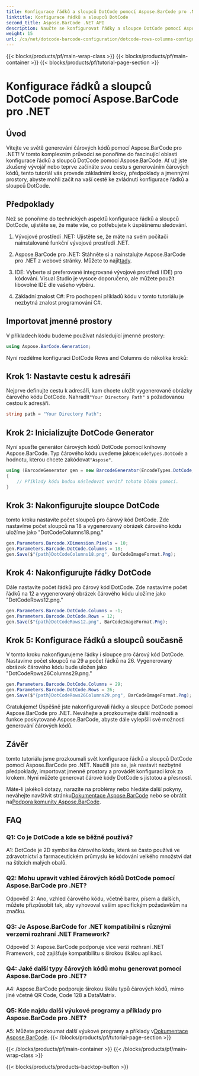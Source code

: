 ```yaml
---
title: Konfigurace řádků a sloupců DotCode pomocí Aspose.BarCode pro .NET
linktitle: Konfigurace řádků a sloupců DotCode
second_title: Aspose.BarCode .NET API
description: Naučte se konfigurovat řádky a sloupce DotCode pomocí Aspose.BarCode pro .NET. Bez námahy generujte přesné a přizpůsobitelné 2D čárové kódy.
weight: 15
url: /cs/net/dotcode-barcode-configuration/dotcode-rows-columns-configuration/
---
```


{{< blocks/products/pf/main-wrap-class >}}
{{< blocks/products/pf/main-container >}}
{{< blocks/products/pf/tutorial-page-section >}}

# Konfigurace řádků a sloupců DotCode pomocí Aspose.BarCode pro .NET

## Úvod

Vítejte ve světě generování čárových kódů pomocí Aspose.BarCode pro .NET! V tomto komplexním průvodci se ponoříme do fascinující oblasti konfigurace řádků a sloupců DotCode pomocí Aspose.BarCode. Ať už jste zkušený vývojář nebo teprve začínáte svou cestu s generováním čárových kódů, tento tutoriál vás provede základními kroky, předpoklady a jmennými prostory, abyste mohli začít na vaší cestě ke zvládnutí konfigurace řádků a sloupců DotCode.

## Předpoklady

Než se ponoříme do technických aspektů konfigurace řádků a sloupců DotCode, ujistěte se, že máte vše, co potřebujete k úspěšnému sledování.

1. Vývojové prostředí .NET: Ujistěte se, že máte na svém počítači nainstalované funkční vývojové prostředí .NET.

2.  Aspose.BarCode pro .NET: Stáhněte si a nainstalujte Aspose.BarCode pro .NET z webové stránky. Můžete to najít[tady](https://releases.aspose.com/barcode/net/).

3. IDE: Vyberte si preferované integrované vývojové prostředí (IDE) pro kódování. Visual Studio je vysoce doporučeno, ale můžete použít libovolné IDE dle vašeho výběru.

4. Základní znalost C#: Pro pochopení příkladů kódu v tomto tutoriálu je nezbytná znalost programování C#.

## Importovat jmenné prostory

V příkladech kódu budeme používat následující jmenné prostory:

```csharp
using Aspose.BarCode.Generation;
```

Nyní rozdělme konfiguraci DotCode Rows and Columns do několika kroků:

## Krok 1: Nastavte cestu k adresáři

 Nejprve definujte cestu k adresáři, kam chcete uložit vygenerované obrázky čárového kódu DotCode. Nahradit`"Your Directory Path"` s požadovanou cestou k adresáři.

```csharp
string path = "Your Directory Path";
```

## Krok 2: Inicializujte DotCode Generator

 Nyní spusťte generátor čárových kódů DotCode pomocí knihovny Aspose.BarCode. Typ čárového kódu uvedeme jako`EncodeTypes.DotCode` a hodnotu, kterou chcete zakódovat`"Aspose"`.

```csharp
using (BarcodeGenerator gen = new BarcodeGenerator(EncodeTypes.DotCode, "Aspose"))
{
    // Příklady kódu budou následovat uvnitř tohoto bloku pomocí.
}
```

## Krok 3: Nakonfigurujte sloupce DotCode

tomto kroku nastavíte počet sloupců pro čárový kód DotCode. Zde nastavíme počet sloupců na 18 a vygenerovaný obrázek čárového kódu uložíme jako "DotCodeColumns18.png."

```csharp
gen.Parameters.Barcode.XDimension.Pixels = 10;
gen.Parameters.Barcode.DotCode.Columns = 18;
gen.Save($"{path}DotCodeColumns18.png", BarCodeImageFormat.Png);
```

## Krok 4: Nakonfigurujte řádky DotCode

Dále nastavíte počet řádků pro čárový kód DotCode. Zde nastavíme počet řádků na 12 a vygenerovaný obrázek čárového kódu uložíme jako "DotCodeRows12.png."

```csharp
gen.Parameters.Barcode.DotCode.Columns = -1;
gen.Parameters.Barcode.DotCode.Rows = 12;
gen.Save($"{path}DotCodeRows12.png", BarCodeImageFormat.Png);
```

## Krok 5: Konfigurace řádků a sloupců současně

V tomto kroku nakonfigurujeme řádky i sloupce pro čárový kód DotCode. Nastavíme počet sloupců na 29 a počet řádků na 26. Vygenerovaný obrázek čárového kódu bude uložen jako "DotCodeRows26Columns29.png."

```csharp
gen.Parameters.Barcode.DotCode.Columns = 29;
gen.Parameters.Barcode.DotCode.Rows = 26;
gen.Save($"{path}DotCodeRows26Columns29.png", BarCodeImageFormat.Png);
```

Gratulujeme! Úspěšně jste nakonfigurovali řádky a sloupce DotCode pomocí Aspose.BarCode pro .NET. Neváhejte a prozkoumejte další možnosti a funkce poskytované Aspose.BarCode, abyste dále vylepšili své možnosti generování čárových kódů.

## Závěr

tomto tutoriálu jsme prozkoumali svět konfigurace řádků a sloupců DotCode pomocí Aspose.BarCode pro .NET. Naučili jste se, jak nastavit nezbytné předpoklady, importovat jmenné prostory a provádět konfiguraci krok za krokem. Nyní můžete generovat čárové kódy DotCode s jistotou a přesností.

 Máte-li jakékoli dotazy, narazíte na problémy nebo hledáte další pokyny, neváhejte navštívit stránku[Dokumentace Aspose.BarCode](https://reference.aspose.com/barcode/net/) nebo se obrátit na[Podpora komunity Aspose.BarCode](https://forum.aspose.com/c/barcode/13).


## FAQ

### Q1: Co je DotCode a kde se běžně používá?

A1: DotCode je 2D symbolika čárového kódu, která se často používá ve zdravotnictví a farmaceutickém průmyslu ke kódování velkého množství dat na štítcích malých obalů.

### Q2: Mohu upravit vzhled čárových kódů DotCode pomocí Aspose.BarCode pro .NET?

Odpověď 2: Ano, vzhled čárového kódu, včetně barev, písem a dalších, můžete přizpůsobit tak, aby vyhovoval vašim specifickým požadavkům na značku.

### Q3: Je Aspose.BarCode for .NET kompatibilní s různými verzemi rozhraní .NET Framework?

Odpověď 3: Aspose.BarCode podporuje více verzí rozhraní .NET Framework, což zajišťuje kompatibilitu s širokou škálou aplikací.

### Q4: Jaké další typy čárových kódů mohu generovat pomocí Aspose.BarCode pro .NET?

A4: Aspose.BarCode podporuje širokou škálu typů čárových kódů, mimo jiné včetně QR Code, Code 128 a DataMatrix.

### Q5: Kde najdu další výukové programy a příklady pro Aspose.BarCode pro .NET?

 A5: Můžete prozkoumat další výukové programy a příklady v[Dokumentace Aspose.BarCode](https://reference.aspose.com/barcode/net/).
{{< /blocks/products/pf/tutorial-page-section >}}

{{< /blocks/products/pf/main-container >}}
{{< /blocks/products/pf/main-wrap-class >}}

{{< blocks/products/products-backtop-button >}}
